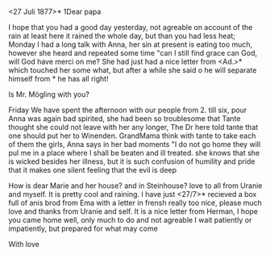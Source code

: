 <27 Juli 1877>*
1Dear papa

I hope that you had a good day yesterday, not agreable on account of the rain at least here it rained the whole day, but than you had less heat; Monday I had a long talk with Anna, her sin at present is eating too much, however she heard and repeated some time "can I still find grace can God, will God have merci on me? She had just had a nice letter from <Ad.>* which touched her some what, but after a while she said o he will separate himself from <me>* he has all right!

Is Mr. Mögling with you?

Friday We have spent the afternoon with our people from 2. till six, pour Anna was again bad spirited, she had been so troublesome that Tante thought she could not leave with her any longer, The Dr here told tante that one should put her to Winenden. GrandMama think with tante to take each of them the girls, Anna says in her bad moments "I do not go home they will pul me in a place where I shall be beaten and ill treated. she knows that she is wicked besides her illness, but it is such confusion of humility and pride that it makes one silent feeling that the evil is deep

How is dear Marie and her house? and in Steinhouse? love to all from Uranie and myself. It is pretty cool and raining. I have just <27/7>* recieved a box full of anis brod from Ema with a letter in frensh really too nice, please much love and thanks from Uranie and self. It is a nice letter from Herman, I hope you came home well, only much to do and not agreable I wait patiently or impatiently, but prepared for what may come

 With love
